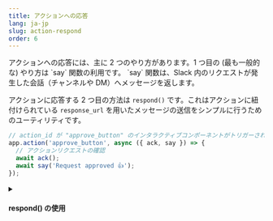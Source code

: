```yaml
---
title: アクションへの応答
lang: ja-jp
slug: action-respond
order: 6
---
```


<div class="section-content">
アクションへの応答には、主に 2 つのやり方があります。1 つ目の (最も一般的な) やり方は `say` 関数の利用です。 `say` 関数は、Slack 内のリクエストが発生した会話（チャンネルや DM）へメッセージを返します。

アクションに応答する 2 つ目の方法は `respond()` です。これはアクションに紐付けられている `response_url` を用いたメッセージの送信をシンプルに行うためのユーティリティです。
</div>

```javascript
// action_id が "approve_button" のインタラクティブコンポーネントがトリガーされる毎にミドルウェアが呼び出される
app.action('approve_button', async ({ ack, say }) => {
  // アクションリクエストの確認
  await ack();
  await say('Request approved 👍');
});
```

<details class="secondary-wrapper">
<summary class="section-head" markdown="0">
<h4 class="section-head">respond() の使用</h4>
</summary>

<div class="secondary-content" markdown="0">
`respond()` は `response_url` を呼び出すためのユーティリティであるため、それを直接使うときと同様に動作します。新しいメッセージのペイロードと、オプショナルな引数である `response_type` (値は `in_channel` または `ephemeral` )、 `replace_original` 、 `delete_original` を含む JSON オブジェクトを渡すことができます。
</div>

```javascript
// "user_select" の action_id がトリガーされたアクションをリッスン
app.action('user_choice', async ({ action, ack, respond }) => {
  await ack();
  await respond(`You selected <@${action.selected_user}>`);
});
```

</details>

